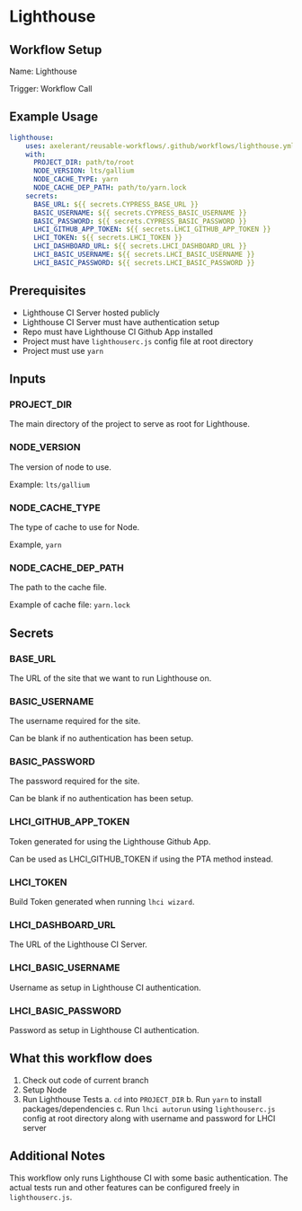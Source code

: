 # Lighthouse

## Workflow Setup

Name: Lighthouse

Trigger: Workflow Call

## Example Usage

```yaml
lighthouse:
    uses: axelerant/reusable-workflows/.github/workflows/lighthouse.yml@main
    with:
      PROJECT_DIR: path/to/root
      NODE_VERSION: lts/gallium
      NODE_CACHE_TYPE: yarn
      NODE_CACHE_DEP_PATH: path/to/yarn.lock
    secrets:
      BASE_URL: ${{ secrets.CYPRESS_BASE_URL }}
      BASIC_USERNAME: ${{ secrets.CYPRESS_BASIC_USERNAME }}
      BASIC_PASSWORD: ${{ secrets.CYPRESS_BASIC_PASSWORD }}
      LHCI_GITHUB_APP_TOKEN: ${{ secrets.LHCI_GITHUB_APP_TOKEN }}
      LHCI_TOKEN: ${{ secrets.LHCI_TOKEN }}
      LHCI_DASHBOARD_URL: ${{ secrets.LHCI_DASHBOARD_URL }}
      LHCI_BASIC_USERNAME: ${{ secrets.LHCI_BASIC_USERNAME }}
      LHCI_BASIC_PASSWORD: ${{ secrets.LHCI_BASIC_PASSWORD }}
```

## Prerequisites

- Lighthouse CI Server hosted publicly
- Lighthouse CI Server must have authentication setup
- Repo must have Lighthouse CI Github App installed
- Project must have `lighthouserc.js` config file at root directory
- Project must use `yarn`

## Inputs

### PROJECT_DIR

The main directory of the project to serve as root for Lighthouse.

### NODE_VERSION

The version of node to use.

Example: `lts/gallium`

### NODE_CACHE_TYPE

The type of cache to use for Node.

Example, `yarn`

### NODE_CACHE_DEP_PATH

The path to the cache file.

Example of cache file: `yarn.lock`

## Secrets

### BASE_URL

The URL of the site that we want to run Lighthouse on.

### BASIC_USERNAME

The username required for the site. 

Can be blank if no authentication has been setup.

### BASIC_PASSWORD

The password required for the site. 

Can be blank if no authentication has been setup.

### LHCI_GITHUB_APP_TOKEN

Token generated for using the Lighthouse Github App.

Can be used as LHCI_GITHUB_TOKEN if using the PTA method instead.

### LHCI_TOKEN

Build Token generated when running `lhci wizard`.

### LHCI_DASHBOARD_URL

The URL of the Lighthouse CI Server.

### LHCI_BASIC_USERNAME

Username as setup in Lighthouse CI authentication.

### LHCI_BASIC_PASSWORD

Password as setup in Lighthouse CI authentication.

## What this workflow does

1. Check out code of current branch
2. Setup Node
3. Run Lighthouse Tests
  a. `cd` into `PROJECT_DIR`
  b. Run `yarn` to install packages/dependencies
  c. Run `lhci autorun` using `lighthouserc.js` config at root directory along with username and password for LHCI server

## Additional Notes

This workflow only runs Lighthouse CI with some basic authentication. The actual tests run and other features can be configured freely in `lighthouserc.js`.


